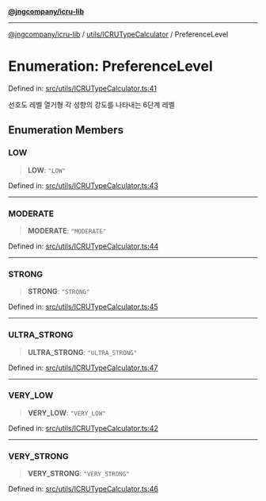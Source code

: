 [**@jngcompany/icru-lib**](../../../README.md)

***

[@jngcompany/icru-lib](../../../README.md) / [utils/ICRUTypeCalculator](../README.md) / PreferenceLevel

# Enumeration: PreferenceLevel

Defined in: [src/utils/ICRUTypeCalculator.ts:41](https://github.com/jngcompany/icru-lib/blob/d3a4d9c24074b22f396121b6f6d7c5106c66ae75/src/utils/ICRUTypeCalculator.ts#L41)

선호도 레벨 열거형
각 성향의 강도를 나타내는 6단계 레벨

## Enumeration Members

### LOW

> **LOW**: `"LOW"`

Defined in: [src/utils/ICRUTypeCalculator.ts:43](https://github.com/jngcompany/icru-lib/blob/d3a4d9c24074b22f396121b6f6d7c5106c66ae75/src/utils/ICRUTypeCalculator.ts#L43)

***

### MODERATE

> **MODERATE**: `"MODERATE"`

Defined in: [src/utils/ICRUTypeCalculator.ts:44](https://github.com/jngcompany/icru-lib/blob/d3a4d9c24074b22f396121b6f6d7c5106c66ae75/src/utils/ICRUTypeCalculator.ts#L44)

***

### STRONG

> **STRONG**: `"STRONG"`

Defined in: [src/utils/ICRUTypeCalculator.ts:45](https://github.com/jngcompany/icru-lib/blob/d3a4d9c24074b22f396121b6f6d7c5106c66ae75/src/utils/ICRUTypeCalculator.ts#L45)

***

### ULTRA\_STRONG

> **ULTRA\_STRONG**: `"ULTRA_STRONG"`

Defined in: [src/utils/ICRUTypeCalculator.ts:47](https://github.com/jngcompany/icru-lib/blob/d3a4d9c24074b22f396121b6f6d7c5106c66ae75/src/utils/ICRUTypeCalculator.ts#L47)

***

### VERY\_LOW

> **VERY\_LOW**: `"VERY_LOW"`

Defined in: [src/utils/ICRUTypeCalculator.ts:42](https://github.com/jngcompany/icru-lib/blob/d3a4d9c24074b22f396121b6f6d7c5106c66ae75/src/utils/ICRUTypeCalculator.ts#L42)

***

### VERY\_STRONG

> **VERY\_STRONG**: `"VERY_STRONG"`

Defined in: [src/utils/ICRUTypeCalculator.ts:46](https://github.com/jngcompany/icru-lib/blob/d3a4d9c24074b22f396121b6f6d7c5106c66ae75/src/utils/ICRUTypeCalculator.ts#L46)
